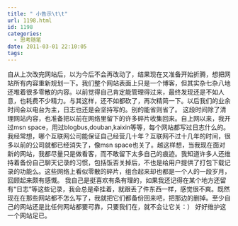 ```yaml
---
title: " 小告示\t\t"
url: 1198.html
id: 1198
categories:
  - 思考随笔
date: 2011-03-01 22:10:05
tags:
---
```


自从上次改完网站后，以为今后不会再改动了，结果现在又准备开始折腾，想把网站所有内容重新规划一下。我们整个网站表面上只是一个博客，但其实杂七杂八地还堆着很多零散的内容。以前觉得自己肯定能管理得过来，最终发现还是不如人意，也耗费不少精力。与其这样，还不如都砍了，再次精简一下。以后我们的业余时间会以电台为主，日志也还是会坚持写的。别的能省则省了。 这段时间除了清理网站内容，也准备把以前在网络里留下的许多碎片收集回来。自上网以来，我开过msn space，用过blogbus,douban,kaixin等等，每个网站都写过日志什么的。我经常想，哪个互联网公司能保证自己经营几十年？互联网不过十几年的时间，很多以前的公司就都已经消失了，像msn space也关了。越这样想，当我现在面对新的网站，我都尽量只是做看客，而不敢留下太多自己的痕迹。我知道许多人还维持着备份自己聊天记录的习惯，包括饭否关掉后，不也是给用户提供了打包下载记录的功能么。这些网络上看似零散的碎片，组合起来却也都是一个人的一段岁月，回顾起来颇有感慨。 我自己是挺喜欢有条有理的，如果我还记得在某个地方还留有“日志”等这些记录，我会总是牵挂着，就跟丢了件东西一样，感觉很不爽。既然现在在那些网站都不怎么写了，我就把它们都备份回来吧，把那边的删掉。至少自己的网站还是比任何网站都要可靠，只要我们在，就不会让它关：） 好好维护这一个网站足已。